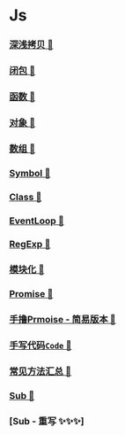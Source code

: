 # Js

### [深浅拷贝 🍓](./Copy.md)

### [闭包 🍓](./Closure.md)

### [函数 🍓](./Function.md)

### [对象 🍓](./Object.md)

### [数组 🍓](./Array.md)

### [Symbol 🍓](./Symbol.md)

### [Class 🍓](./Class.md)

### [EventLoop 🍓](./EventLoop.md)

### [RegExp 🍓](./RegExp.md)

### [模块化 🍓](./Modular.md)

### [Promise 🍓](./Promise.md)

### [手撸Prmoise - 简易版本 🍓](./Codes-promise.md)

### [手写代码`Code` 🍓](./Code.md)

### [常见方法汇总 🍓](./Methods.md)

### [Sub 🍓](./Sub.md)
### [Sub - 重写 ✨✨✨]
